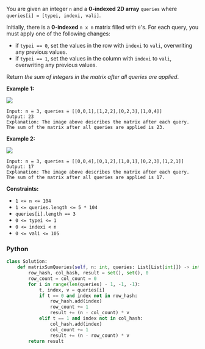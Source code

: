 You are given an integer  `n`  and a  **0-indexed** **2D array**  `queries`
where  `queries[i] = [typei, indexi, vali]`.

Initially, there is a  **0-indexed**  `n x n`  matrix filled with  `0`'s. For each query, you must apply one of the
following changes:

- if  `typei == 0`, set the values in the row with  `indexi`  to  `vali`, overwriting any previous values.
- if  `typei == 1`, set the values in the column with  `indexi`  to  `vali`, overwriting any previous values.

Return  _the sum of integers in the matrix after all queries are applied_.

**Example 1:**

![](https://assets.leetcode.com/uploads/2023/05/11/exm1.png)

```
Input: n = 3, queries = [[0,0,1],[1,2,2],[0,2,3],[1,0,4]]
Output: 23
Explanation: The image above describes the matrix after each query. The sum of the matrix after all queries are applied is 23. 
```

**Example 2:**

![](https://assets.leetcode.com/uploads/2023/05/11/exm2.png)

```
Input: n = 3, queries = [[0,0,4],[0,1,2],[1,0,1],[0,2,3],[1,2,1]]
Output: 17
Explanation: The image above describes the matrix after each query. The sum of the matrix after all queries are applied is 17.
```

**Constraints:**

- `1 <= n <= 104`
- `1 <= queries.length <= 5 * 104`
- `queries[i].length == 3`
- `0 <= typei <= 1`
- `0 <= indexi < n`
- `0 <= vali <= 105`

### Python

```python
class Solution:
    def matrixSumQueries(self, n: int, queries: List[List[int]]) -> int:
        row_hash, col_hash, result = set(), set(), 0
        row_count = col_count = 0
        for i in range(len(queries) - 1, -1, -1):
            t, index, v = queries[i]
            if t == 0 and index not in row_hash:
                row_hash.add(index)
                row_count += 1
                result += (n - col_count) * v
            elif t == 1 and index not in col_hash:
                col_hash.add(index)
                col_count += 1
                result += (n - row_count) * v
        return result
```